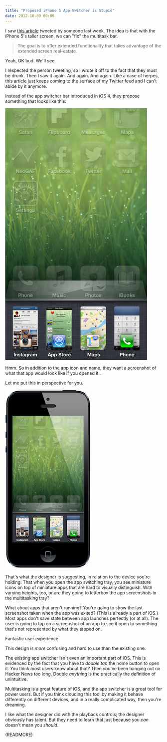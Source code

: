 ```yaml
---
title: "Proposed iPhone 5 App Switcher is Stupid"
date: 2012-10-09 00:00
---
```


I saw [this article](http://www.theverge.com/2012/10/4/3451322/rethinking-the-app-switcher-for-the-iphone-5-mockups) tweeted by someone last week. The idea is that with the iPhone 5's taller screen, we can "fix" the multitask bar.

> The goal is to offer extended functionality that takes advantage of the extended screen real-estate.

Yeah, OK bud. We'll see.

I respected the person tweeting, so I wrote it off to the fact that they must be drunk. Then I saw it again. And again. And again. Like a case of herpes, this article just keeps coming to the surface of my Twitter feed and I can't abide by it anymore.

Instead of the app switcher bar introduced in iOS 4, they propose something that looks like this:

 ![](/img/import/blog/proprosed-iphone-5-app-switcher-is-stupid/AA84057E4E434D68A7884BE0A8353B3B.png)

Hmm. So in addition to the app icon and name, they want a screenshot of what that app would look like if you opened it .

Let me put this in perspective for you.

 ![](/img/import/blog/proprosed-iphone-5-app-switcher-is-stupid/A7C82126B4F3417C996F1FB53E531B1C.png)

That's what the designer is suggesting, in relation to the device you're holding. That when you open the app switching tray, you see miniature icons on top of miniature apps that are hard to visually distinguish. With varying heights, too, or are they going to letterbox the app screenshots in the multitasking tray?

What about apps that aren't running? You're going to show the last screenshot taken when the app was exited? (This is already a part of iOS.) Most apps don't save state between app launches perfectly (or at all). The user is going to tap on a screenshot of an app to see it open to something that's not represented by what they tapped on.

Fantastic user experience.

This design is _more_ confusing and hard to use than the existing one.

The existing app switcher isn't even an important part of iOS. This is evidenced by the fact that you have to _double tap_ the home button to open it. You think most users know about that? Then you've been hanging out on Hacker News too long. Double _anything_ is the practically the definition of unintuitive.

Multitasking is a great feature of iOS, and the app switcher is a great tool for power users. But if you think clouding this tool by making it behave differently on different devices, and in a really complicated way, then you're dreaming.

I like what the designer did with the playback controls; the designer obviously has talent. But they need to learn that just because you _can_ doesn't mean you _should_.

(READMORE)
